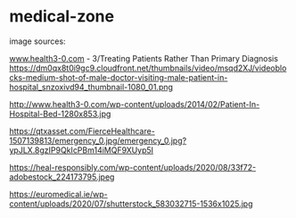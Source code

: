 # medical-zone

image sources:

www.health3-0.com - 3/Treating Patients Rather Than Primary Diagnosis
https://dm0qx8t0i9gc9.cloudfront.net/thumbnails/video/msqd2XJ/videoblocks-medium-shot-of-male-doctor-visiting-male-patient-in-hospital_snzoxivd94_thumbnail-1080_01.png

http://www.health3-0.com/wp-content/uploads/2014/02/Patient-In-Hospital-Bed-1280x853.jpg


https://qtxasset.com/FierceHealthcare-1507139813/emergency_0.jpg/emergency_0.jpg?ypJLX.8gzIP9QkIcPBm14iMQF9XUyp5I

https://heal-responsibly.com/wp-content/uploads/2020/08/33f72-adobestock_224173795.jpeg

https://euromedical.ie/wp-content/uploads/2020/07/shutterstock_583032715-1536x1025.jpg